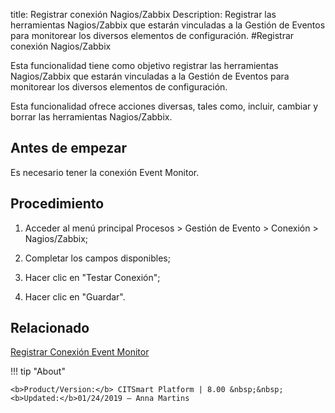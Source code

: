 title: Registrar conexión Nagios/Zabbix
Description: Registrar las herramientas Nagios/Zabbix que estarán vinculadas a la Gestión de Eventos para monitorear los diversos elementos de configuración.
#Registrar conexión Nagios/Zabbix

Esta funcionalidad tiene como objetivo registrar las herramientas Nagios/Zabbix
que estarán vinculadas a la Gestión de Eventos para monitorear los diversos
elementos de configuración.

Esta funcionalidad ofrece acciones diversas, tales como, incluir, cambiar y
borrar las herramientas Nagios/Zabbix.

Antes de empezar
--------------------

Es necesario tener la conexión Event Monitor.

Procedimiento
-----------------

1.  Acceder al menú principal Procesos \> Gestión de Evento \> Conexión \>
    Nagios/Zabbix;

2.  Completar los campos disponibles;

3.  Hacer clic en "Testar Conexión";

4.  Hacer clic en "Guardar".

Relacionado
-----------

[Registrar Conexión Event Monitor](/es-es/citsmart-platform-8/processes/event/configuration/register-event-monitor-connection.html)


!!! tip "About"

    <b>Product/Version:</b> CITSmart Platform | 8.00 &nbsp;&nbsp;
    <b>Updated:</b>01/24/2019 – Anna Martins
